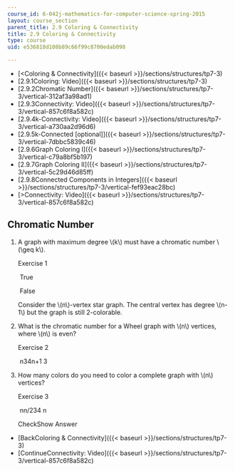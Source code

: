 ```yaml
---
course_id: 6-042j-mathematics-for-computer-science-spring-2015
layout: course_section
parent_title: 2.9 Coloring & Connectivity
title: 2.9 Coloring & Connectivity
type: course
uid: e536818d108b89c66f99c8700edab098

---
```


*   [<Coloring & Connectivity]({{< baseurl >}}/sections/structures/tp7-3)
*   [2.9.1Coloring: Video]({{< baseurl >}}/sections/structures/tp7-3)
*   [2.9.2Chromatic Number]({{< baseurl >}}/sections/structures/tp7-3/vertical-312af3a98ad1)
*   [2.9.3Connectivity: Video]({{< baseurl >}}/sections/structures/tp7-3/vertical-857c6f8a582c)
*   [2.9.4k-Connectivity: Video]({{< baseurl >}}/sections/structures/tp7-3/vertical-a730aa2d96d6)
*   [2.9.5k-Connected \[optional\]]({{< baseurl >}}/sections/structures/tp7-3/vertical-7dbbc5839c46)
*   [2.9.6Graph Coloring I]({{< baseurl >}}/sections/structures/tp7-3/vertical-c79a8bf5b197)
*   [2.9.7Graph Coloring II]({{< baseurl >}}/sections/structures/tp7-3/vertical-5c29d46d85ff)
*   [2.9.8Connected Components in Integers]({{< baseurl >}}/sections/structures/tp7-3/vertical-fef93eac28bc)
*   [\>Connectivity: Video]({{< baseurl >}}/sections/structures/tp7-3/vertical-857c6f8a582c)

Chromatic Number
----------------

  

1.  A graph with maximum degree \\(k\\) must have a chromatic number \\(\\geq k\\).
    
    Exercise 1
    
    &nbsp;True&nbsp;
    
    &nbsp;False&nbsp;
    
    Consider the \\(n\\)-vertex star graph. The central vertex has degree \\(n-1\\) but the graph is still 2-colorable.
    
2.  What is the chromatic number for a Wheel graph with \\(n\\) vertices, where \\(n\\) is even?
    
    Exercise 2
    
    &nbsp;n34n+1 3&nbsp;
    
3.  How many colors do you need to color a complete graph with \\(n\\) vertices?
    
    Exercise 3
    
    &nbsp;nn/234 n&nbsp;
    
    CheckShow Answer
    

*   [BackColoring & Connectivity]({{< baseurl >}}/sections/structures/tp7-3)
*   [ContinueConnectivity: Video]({{< baseurl >}}/sections/structures/tp7-3/vertical-857c6f8a582c)